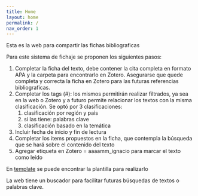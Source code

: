 ```yaml
---
title: Home
layout: home
permalink: /
nav_order: 1
---
```


Esta es la web para compartir las fichas bibliograficas

Para este sistema de fichaje se proponen los siguientes pasos: 

1. Completar la ficha del texto, debe contener la cita completa en formato APA y la carpeta para encontrarlo en Zotero. Asegurarse que quede completa y correcta la ficha en Zotero para las futuras referencias bibliograficas. 
2. Completar los tags (#):
	los mismos permitirán realizar filtrados, ya sea en la web o Zotero y a futuro permite relacionar los textos con la misma clasificación. Se optó por 3 clasificaciones:
	1. clasificación por región y paìs
	2. si las tiene: palabras clave
	3. clasificación basado en la temática
3. Incluir fecha de inicio y fin de lectura
4. Completar los items propuestos en la ficha, que contempla la búsqueda que se hará sobre el contenido del texto
5. Agregar etiqueta en Zotero = aaaamm_ignacio para marcar el texto como leído

En [template](https://ibelogi.github.io/lecturas_doctorado/docs/plantillas/plantilla.html) se puede encontrar la plantilla para realizarlo

La web tiene un buscador para facilitar futuras búsquedas de textos o palabras clave. 
